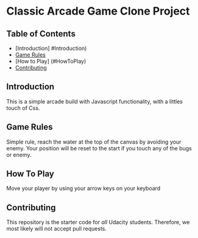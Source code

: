 # Classic Arcade Game Clone Project

## Table of Contents

- [Introduction] #Introduction)
- [Game Rules](#GameRules)
- [How to Play] (#HowToPlay)
- [Contributing](#contributing)

## Introduction

This is a simple arcade build with Javascript functionality, with a littles touch of Css.


## Game Rules

Simple rule, reach the water at the top of the canvas by avoiding your enemy. Your position will be reset to the start if you touch any of the bugs or enemy. 

## How To Play

Move your player by using your arrow keys on your keyboard


## Contributing

This repository is the starter code for _all_ Udacity students. Therefore, we most likely will not accept pull requests.
